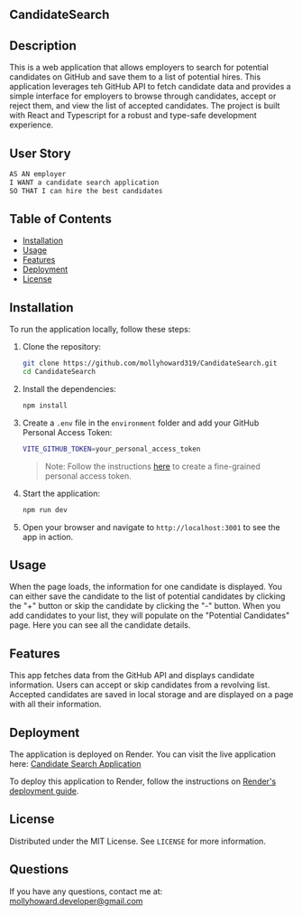 ## CandidateSearch

## Description

This is a web application that allows employers to search for potential candidates on GitHub and save them to a list of potential hires. This application leverages teh GitHub API to fetch candidate data and provides a simple interface for employers to browse through candidates, accept or reject them, and view the list of accepted candidates. The project is built with React and Typescript for a robust and type-safe development experience.

## User Story

```md
AS AN employer  
I WANT a candidate search application  
SO THAT I can hire the best candidates  
```

## Table of Contents

- [Installation](#installation)
- [Usage](#usage)
- [Features](#features)
- [Deployment](#deployment)
- [License](#license)

## Installation

To run the application locally, follow these steps:

1. Clone the repository:

   ```bash
   git clone https://github.com/mollyhoward319/CandidateSearch.git
   cd CandidateSearch
   ```

2. Install the dependencies:

   ```bash
   npm install
   ```

3. Create a `.env` file in the `environment` folder and add your GitHub Personal Access Token:

   ```bash
   VITE_GITHUB_TOKEN=your_personal_access_token
   ```

   > Note: Follow the instructions [here](https://docs.github.com/en/authentication/keeping-your-account-and-data-secure/managing-your-personal-access-tokens#creating-a-fine-grained-personal-access-token) to create a fine-grained personal access token.

4. Start the application:

   ```bash
   npm run dev
   ```

5. Open your browser and navigate to `http://localhost:3001` to see the app in action.

## Usage

When the page loads, the information for one candidate is displayed. You can either save the candidate to the list of potential candidates by clicking the "+" button or skip the candidate by clicking the "-" button. When you add candidates to your list, they will populate on the "Potential Candidates" page. Here you can see all the candidate details. 


## Features

This app fetches data from the GitHub API and displays candidate information. Users can accept or skip candidates from a revolving list. Accepted candidates are saved in local storage and are displayed on a page with all their information. 

## Deployment

The application is deployed on Render. You can visit the live application here: [Candidate Search Application](https://candidatesearch.onrender.comv)

To deploy this application to Render, follow the instructions on [Render's deployment guide](https://coding-boot-camp.github.io/full-stack/render/render-deployment-guide).


## License

Distributed under the MIT License. See `LICENSE` for more information.

## Questions

If you have any questions, contact me at: mollyhoward.developer@gmail.com